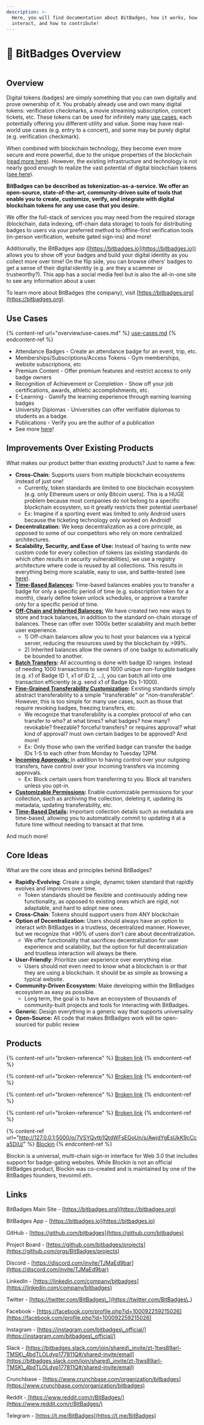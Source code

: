 ```yaml
---
description: >-
  Here, you will find documentation about BitBadges, how it works, how to
  interact, and how to contribute!
---
```


# 👋 BitBadges Overview

<figure><img src=".gitbook/assets/bitbadges_letters.png" alt=""><figcaption></figcaption></figure>

## Overview&#x20;

Digital tokens (badges) are simply something that you can own digitally and prove ownership of it. You probably already use and own many digital tokens: verification checkmarks, a movie streaming subscription, concert tickets, etc. These tokens can be used for infinitely many [use cases](./#use-cases), each potentially offering you different utility and value. Some may have real-world use cases (e.g. entry to a concert), and some may be purely digital (e.g. verification checkmark).&#x20;

When combined with blockchain technology, they become even more secure and more powerful, due to the unique properties of the blockchain ([read more here](https://101blockchains.com/advantages-of-nfts/)). However, the existing infrastructure and technology is not nearly good enough to realize the vast potential of digital blockchain tokens ([see here](./#improvements-over-existing-products)).

**BitBadges can be described as tokenization-as-a-service. We offer an open-source, state-of-the-art, community-driven suite of tools that enable you to create, customize, verify, and integrate with digital blockchain tokens for any use case that you desire.**&#x20;

We offer the full-stack of services you may need from the required storage (blockchain, data indexing, off-chain data storage) to tools for distributing badges to users via your preferred method to offline-first verification tools (in-person verification, website gated sign-ins) and more!

Additionally, the BitBadges app ([https://bitbadges.io](https://bitbadges.io)) allows you to show off your badges and build your digital identity as you collect more over time! On the flip side, you can browse others' badges to get a sense of their digital identity (e.g. are they a scammer or trustworthy?). This app has a social media feel but is also the all-in-one site to see any information about a user.

To learn more about BitBadges (the company), visit [https://bitbadges.org](https://bitbadges.org).

## Use Cases

{% content-ref url="overview/use-cases.md" %}
[use-cases.md](overview/use-cases.md)
{% endcontent-ref %}

* Attendance Badges - Create an attendance badge for an event, trip, etc.
* Memberships/Subscriptions/Access Tokens - Gym memberships, website subscriptions, etc
* Premium Content - Offer premium features and restrict access to only badge owners
* Recognition of Achievement or Completion - Show off your job certifications, awards, athletic accomplishments, etc.
* E-Learning - Gamify the learning experience through earning learning badges
* University Diplomas - Universities can offer verifiable diplomas to students as a badge.
* Publications - Verify you are the author of a publication
* See more [here](broken-reference)!

## Improvements Over Existing Products

What makes our product better than existing products? Just to name a few:

* **Cross-Chain:** Supports users from multiple blockchain ecosystems instead of just one!
  * Currently, token standards are limited to one blockchain ecosystem (e.g. only Ethereum users or only Bitcoin users). This is a HUGE problem because most companies do not belong to a specific blockchain ecosystem, so it greatly restricts their potential userbase!
  * Ex: Imagine if a sporting event was limited to only Android users because the ticketing technology only worked on Android!
* **Decentralization:** We keep decentralization as a core principle, as opposed to some of our competitors who rely on more centralized architectures.
* **Scalability, Security, and Ease of Use:** Instead of having to write new custom code for every collection of tokens (as existing standards do which often results in security vulnerabilities), we use a registry architecture where code is reused by all collections. This results in everything being more scalable, easy to use, and battle-tested (see [here](overview/faq.md#what-makes-bitbadges-better-than-competitors)).
* [**Time-Based Balances**](overview/how-it-works/balances-transfers.md)**:** Time-based balances enables you to transfer a badge for only a specific period of time (e.g. subscription token for a month), clearly define token unlock schedules, or approve a transfer only for a specific period of time.&#x20;
* [**Off-Chain and Inherited Balances:**](overview/how-it-works/balances-types.md) We have created two new ways to store and track balances, in addition to the standard on-chain storage of balances. These can offer over 1000x better scalability and much better user experience.
  * 1\) Off-chain balances allow you to host your balances via a typical server, reducing the resources used by the blockchain by >99%.&#x20;
  * 2\) Inherited balances allow the owners of one badge to automatically be bounded to another.
* [**Batch Transfers**](overview/how-it-works/balances-transfers.md)**:** All accounting is done with badge ID ranges. Instead of needing 1000 transactions to send 1000 unique non-fungible badges (e.g. x1 of Badge ID 1, x1 of ID 2, ...), you can batch all into one transaction efficiently (e.g. send x1 of Badge IDs 1-1000).
* [**Fine-Grained Transferability Customization**](overview/how-it-works/transferability.md)**:** Existing standards simply abstract transferability to a simple "transferable" or "non-transferable". However, this is too simple for many use cases, such as those that require revoking badges, freezing transfers, etc.
  * We recognize that transferability is a complex protocol of who can transfer to who? at what times? what badges? how many? revokable? freezable? forceful transfers? or requires approval? what kind of approval? must own certain badges to be approved? And more!
  * Ex: Only those who own the verified badge can transfer the badge IDs 1-5 to each other from Monday to Tuesday 12PM.&#x20;
* [**Incoming Approvals:** ](overview/how-it-works/transferability.md) In addition to having control over your outgoing transfers, have control over your incoming transfers via incoming approvals.
  * Ex: Block certain users from transferring to you. Block all transfers unless you opt-in.
* [**Customizable Permissions**](overview/how-it-works/permissions.md)**:**  Enable customizable permissions for your collection, such as archiving the collection, deleting it, updating its metadata, updating transferability, etc.
* [**Time-Based Details**](for-developers/concepts/timelines.md)**:** Important collection details such as metadata are time-based, allowing you to automatically commit to updating it at a future time without needing to transact at that time.

And much more!

## Core Ideas

What are the core ideas and principles behind BitBadges?

* **Rapidly-Evolving**:  Create a single, dynamic token standard that rapidly evolves and improves over time.
  * Token standards should be flexible and continuously adding new functionality, as opposed to existing ones which are rigid, not adaptable, and hard to adopt new ones.
* **Cross-Chain**: Tokens should support users from ANY blockchain
* **Option of Decentralization:** Users should always have an option to interact with BitBadges in a trustless, decentralized manner. However, but we recognize that >90% of users don't care about decentralization.&#x20;
  * We offer functionality that sacrifices decentralization for user experience and scalability, but the option for full decentralization and trustless interaction will always be there.
* **User-Friendly**: Prioritize user experience over everything else.&#x20;
  * Users should not even need to know what a blockchain is or that they are using a blockchain. It should be as simple as browsing a typical website.
* **Community-Driven Ecosystem:** Make developing within the BitBadges ecosystem as easy as possible.
  * Long term, the goal is to have an ecosystem of thousands of community-built projects and tools for interacting with BitBadges.
* **Generic:** Design everything in a generic way that supports universality
* **Open-Source:** All code that makes BitBadges work will be open-sourced for public review

## Products

{% content-ref url="broken-reference" %}
[Broken link](broken-reference)
{% endcontent-ref %}

{% content-ref url="broken-reference" %}
[Broken link](broken-reference)
{% endcontent-ref %}

{% content-ref url="broken-reference" %}
[Broken link](broken-reference)
{% endcontent-ref %}

{% content-ref url="broken-reference" %}
[Broken link](broken-reference)
{% endcontent-ref %}

{% content-ref url="http://127.0.0.1:5000/o/7VSYQvtb1QtdWFsEGoUn/s/AwjdYgEsUkK9cCca5DiU/" %}
[Blockin](http://127.0.0.1:5000/o/7VSYQvtb1QtdWFsEGoUn/s/AwjdYgEsUkK9cCca5DiU/)
{% endcontent-ref %}

Blockin is a universal, multi-chain sign-in interface for Web 3.0 that includes support for badge-gating websites. While Blockin is not an official BitBadges product, Blockin was co-created and is maintained by one of the BitBadges founders, trevormil.eth.&#x20;

## Links

BitBadges Main Site - [https://bitbadges.org](https://bitbadges.org)

BitBadges App - [https://bitbadges.io](https://bitbadges.io)

GitHub - [https://github.com/bitbadges](https://github.com/bitbadges)

Project Board -  [https://github.com/bitbadges/projects](https://github.com/orgs/BitBadges/projects)

Discord - [https://discord.com/invite/TJMaEd9bar](https://discord.com/invite/TJMaEd9bar)

LinkedIn - [https://linkedin.com/company/bitbadges](https://linkedin.com/company/bitbadges)

Twitter - [https://twitter.com/BitBadges\_](https://twitter.com/BitBadges\_)

Facebook - [https://facebook.com/profile.php?id=100092259215026](https://facebook.com/profile.php?id=100092259215026)

Instagram - [https://instagram.com/bitbadges\_official/](https://instagram.com/bitbadges\_official/)

Slack - [https://bitbadges.slack.com/join/shared\_invite/zt-1tws89arl-TMSK\_4bdTLOLdyp177811Q#/shared-invite/email](https://bitbadges.slack.com/join/shared\_invite/zt-1tws89arl-TMSK\_4bdTLOLdyp177811Q#/shared-invite/email)

Crunchbase - [https://www.crunchbase.com/organization/bitbadges](https://www.crunchbase.com/organization/bitbadges)

Reddit -[ ](https://www.reddit.com/r/BitBadges/)[https://www.reddit.com/r/BitBadges/](https://www.reddit.com/r/BitBadges/)

Telegram - [https://t.me/BitBadges](https://t.me/BitBadges)

